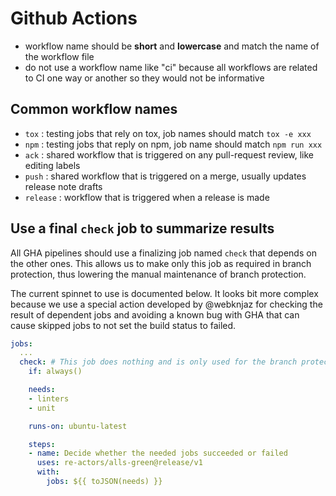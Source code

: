 # Github Actions

- workflow name should be **short** and **lowercase** and match the name of the workflow file
- do not use a workflow name like "ci" because all workflows are related to CI one way or another so they would not be informative

## Common workflow names

- `tox` : testing jobs that rely on tox, job names should match `tox -e xxx`
- `npm` : testing jobs that reply on npm, job name should match `npm run xxx`
- `ack` : shared workflow that is triggered on any pull-request review, like editing labels
- `push` : shared workflow that is triggered on a merge, usually updates release note drafts
- `release` : workflow that is triggered when a release is made

## Use a final `check` job to summarize results

All GHA pipelines should use a finalizing job named `check` that depends on the other ones. This allows us to make only this job as required in branch protection, thus lowering the manual maintenance of branch protection.

The current spinnet to use is documented below. It looks bit more complex because we use a special action developed by @webknjaz for checking the result of dependent jobs and avoiding a known bug with GHA that can cause skipped jobs to not set the build status to failed.

```yaml
jobs:
  ...
  check: # This job does nothing and is only used for the branch protection
    if: always()

    needs:
    - linters
    - unit

    runs-on: ubuntu-latest

    steps:
    - name: Decide whether the needed jobs succeeded or failed
      uses: re-actors/alls-green@release/v1
      with:
        jobs: ${{ toJSON(needs) }}
```
